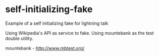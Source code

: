 # self-initializing-fake
Example of a self initializing fake for lightning talk

Using Wikipedia's API as service to fake. 
Using mountebank as the test double utility.

mountebank - http://www.mbtest.org/
